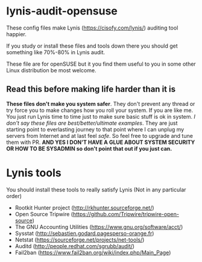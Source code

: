 # lynis-audit-opensuse
These config files make Lynis (https://cisofy.com/lynis/) auditing tool happier.

If you study or install these files and tools down there you should get something like 70%-80%
in Lynis audit.

These file are for openSUSE but it you find them useful to you in some other Linux distribution
be most welcome.

## Read this before making life harder than it is
**These files don't make you system safer**. They don't prevent any thread or
try force you to make changes how you roll your system.
If you are like me. You just run Lynis time to time just to make sure basic
stuff is ok in system. *I don't say these files are best/better/ultimate examples*.
They are just starting point to everlasting journey to that point where I can unplug
my servers from Internet and at last feel *safe*.
So feel free to upgrade and tune them with PR.
**AND YES I DON'T HAVE A GLUE ABOUT SYSTEM SECURITY OR HOW TO BE SYSADMIN
so don't point that out if you just can.**

# Lynis tools
You should install these tools to really satisfy Lynis (Not in any particular order)
 * Rootkit Hunter project (http://rkhunter.sourceforge.net/)
 * Open Source Tripwire (https://github.com/Tripwire/tripwire-open-source)
 * The GNU Accounting Utilities (https://www.gnu.org/software/acct/)
 * Sysstat (http://sebastien.godard.pagesperso-orange.fr)
 * Netstat (https://sourceforge.net/projects/net-tools/)
 * Auditd (http://people.redhat.com/sgrubb/audit/)
 * Fail2ban (https://www.fail2ban.org/wiki/index.php/Main_Page) 
